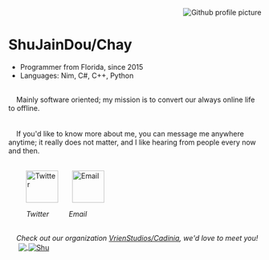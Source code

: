 <!-- to anyone who dared to read this markdown file... 
im sorry for the mad amount of &nbsp; i put, and for the unreadability. it's what markdown limitations put me to do... -->
<img src="https://avatars.githubusercontent.com/u/13159328?v=4" align="right" alt="Github profile picture"><br>
# ShuJainDou/Chay
* Programmer from Florida, since 2015
* Languages: Nim, C#, C++, Python
<br>
&nbsp;&nbsp;&nbsp;&nbsp;Mainly software oriented; my mission is to convert our always online life to offline.<br>
<br><br>
&nbsp;&nbsp;&nbsp;&nbsp;If you'd like to know more about me, you can message me anywhere anytime; it really does not matter, and I like hearing from people every now and then.
<br><br>

&nbsp;&nbsp;&nbsp;&nbsp;&nbsp;&nbsp;&nbsp;&nbsp;&nbsp;<a href="https://twitter.com/shujiandou" target="_blank"><img src="https://raw.githubusercontent.com/littletsu/littletsu/master/Twitter%20social%20icons%20-%20rounded%20square%20-%20blue.png" width="64" height="64" align="center" alt="Twitter"></a>&nbsp;&nbsp;&nbsp;&nbsp;&nbsp;&nbsp;&nbsp;<a href="mailto:visionistprojects@gmail.com" target="_blank"><img src="https://raw.githubusercontent.com/littletsu/littletsu/master/email.png" width="64" height="64" align="center" alt="Email"></a>






<i >&nbsp;&nbsp;&nbsp;&nbsp;&nbsp;&nbsp;&nbsp;&nbsp;&nbsp;Twitter&nbsp;&nbsp;&nbsp;&nbsp;&nbsp;&nbsp;&nbsp;&nbsp;&nbsp;&nbsp;Email</i>





<br>
<i>&nbsp;&nbsp;&nbsp;&nbsp;Check out our organization <a href="https://github.com/vrienstudios">VrienStudios/Cadinia</a>, we'd love to meet you!</i>
&nbsp;&nbsp;&nbsp;&nbsp;
<a href="https://github.com/ShujianDou">
  <img align="center" src="https://github-readme-stats.vercel.app/api/top-langs/?username=ShujianDou&theme=dark&hide_langs_below=1" />
</a>
<a href="https://github.com/ShujianDou">
 <img align="center" src="https://github-readme-stats.vercel.app/api?username=ShujianDou&show_icons=true&theme=dark&line_height=27" alt="Shu"/>
</a>
